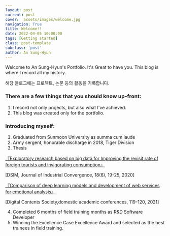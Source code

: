 ```yaml
---
layout: post
current: post
cover:  assets/images/welcome.jpg
navigation: True
title: Welcome!!
date: 2022-04-05 10:00:00
tags: [Getting started]
class: post-template
subclass: 'post'
author: An Sung-Hyun
---
```


Welcome to An Sung-Hyun's Portfolio. It's Great to have you.
This blog is where I record all my history.

해당 블로그에는 프로젝트, 논문 등의 활동을 기록합니다.

### There are a few things that you should know up-front:
1. I record not only projects, but also what I've achieved.
2. This blog was created only for the portfolio.

### Introducing myself:
1. Graduated from Sunmoon University as summa cum laude
2. Army sergent, honorable discharge in 2018, Tiger Division
3. Thesis

[『Exploratory research based on big data for Improving the revisit rate of foreign tourists and invigorating consumption』](https://king-otaku.github.io/Exploratory-research-based-on-big-data-for-Improving-the-revisit-rate-of-foreign-tourists-and-invigorating-consumption)

[DSIM, Journal of Industrial Convergence, 18(6), 19-25, 2020]

[『Comparison of deep learning models and development of web services for emotional analysis』](https://king-otaku.github.io/Comparison-of-deep-learning-models-and-development-of-web-services-for-emotional-analysis)

[Digital Contents Society,domestic academic conferences, 119-120, 2021]

4. Completed 6 months of field training months as R&D Software Developer
5. Winning the Excellence Case Excellence Award and selected as the best trainees in field training.
